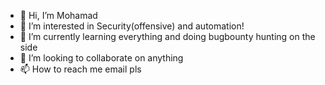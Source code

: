 - 👋 Hi, I’m Mohamad
- 👀 I’m interested in Security(offensive) and automation!
- 🌱 I’m currently learning everything and doing bugbounty hunting on the side
- 💞️ I’m looking to collaborate on anything
- 📫 How to reach me email pls
